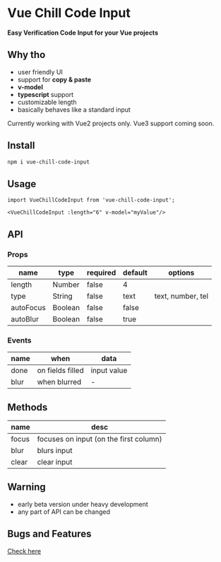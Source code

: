 # Vue Chill Code Input
**Easy Verification Code Input for your Vue projects**

## Why tho
- user friendly UI
- support for **copy & paste**
- **v-model**
- **typescript** support
- customizable length
- basically behaves like a standard input

Currently working with Vue2 projects only. Vue3 support coming soon.

## Install
```bash
npm i vue-chill-code-input
```

## Usage
```vue
import VueChillCodeInput from 'vue-chill-code-input';

<VueChillCodeInput :length="6" v-model="myValue"/>
```

## API

### Props
| name   | type   | required | default | options |
|--------|--------|----------|---------| --- |
| length | Number | false    | 4       |  |
| type | String | false    | text | text, number, tel |
| autoFocus | Boolean | false    | false  |     |
| autoBlur | Boolean | false    | true  |     |

### Events
| name   | when   | data | 
|--------|--------|----------|
| done | on fields filled | input value |
| blur | when blurred | - |

## Methods
| name   | desc    | 
|--------|--------|
| focus | focuses on input (on the first column) |
| blur | blurs input |
| clear | clear input |

## Warning
- early beta version under heavy development
- any part of API can be changed

## Bugs and Features
[Check here](https://github.com/tskvrnda/vue-chill-code-input/issues)
